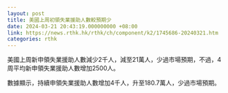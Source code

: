 ```yaml
---
layout: post
title: 美國上周初領失業援助人數較預期少
date: 2024-03-21 20:43:19.000000000 +08:00
link: https://news.rthk.hk/rthk/ch/component/k2/1745686-20240321.htm
categories: rthk
---
```


美國上周新申領失業援助人數減少2千人，減至21萬人，少過市場預期，不過，4周平均新申領失業援助人數增加2500人。

數據顯示，持續申領失業援助人數增加4千人，升至180.7萬人，少過市場預期。
